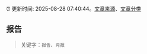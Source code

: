 :alarm_clock: 更新时间: 2025-08-28 07:40:44。[文章来源](/README.md)、[文章分类](/TAGS.md)

## 报告


> 关键字：`报告`、`月报`



